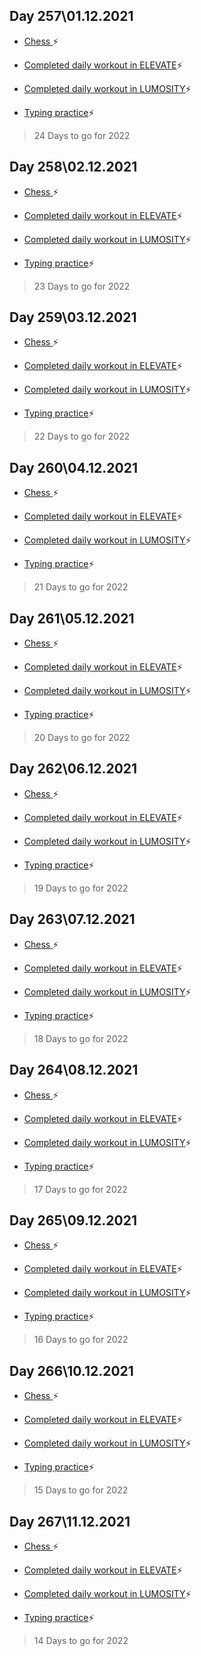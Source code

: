## Day 257\01.12.2021 ##

- [Chess ]()⚡

- [Completed daily workout in ELEVATE]()⚡

- [Completed daily workout in LUMOSITY]()⚡

- [Typing practice]()⚡
 
> 24 Days to go for 2022  

## Day 258\02.12.2021 ##

- [Chess ]()⚡

- [Completed daily workout in ELEVATE]()⚡

- [Completed daily workout in LUMOSITY]()⚡

- [Typing practice]()⚡
 
> 23 Days to go for 2022  
## Day 259\03.12.2021 ##

- [Chess ]()⚡

- [Completed daily workout in ELEVATE]()⚡

- [Completed daily workout in LUMOSITY]()⚡

- [Typing practice]()⚡
 
> 22 Days to go for 2022  
## Day 260\04.12.2021 ##

- [Chess ]()⚡

- [Completed daily workout in ELEVATE]()⚡

- [Completed daily workout in LUMOSITY]()⚡

- [Typing practice]()⚡
 
> 21 Days to go for 2022 

## Day 261\05.12.2021 ##

- [Chess ]()⚡

- [Completed daily workout in ELEVATE]()⚡

- [Completed daily workout in LUMOSITY]()⚡

- [Typing practice]()⚡
 
> 20 Days to go for 2022 

## Day 262\06.12.2021 ##

- [Chess ]()⚡

- [Completed daily workout in ELEVATE]()⚡

- [Completed daily workout in LUMOSITY]()⚡

- [Typing practice]()⚡
 
> 19 Days to go for 2022

## Day 263\07.12.2021 ##

- [Chess ]()⚡

- [Completed daily workout in ELEVATE]()⚡

- [Completed daily workout in LUMOSITY]()⚡

- [Typing practice]()⚡
 
> 18 Days to go for 2022

## Day 264\08.12.2021 ##

- [Chess ]()⚡

- [Completed daily workout in ELEVATE]()⚡

- [Completed daily workout in LUMOSITY]()⚡

- [Typing practice]()⚡
 
> 17 Days to go for 2022

## Day 265\09.12.2021 ##

- [Chess ]()⚡

- [Completed daily workout in ELEVATE]()⚡

- [Completed daily workout in LUMOSITY]()⚡

- [Typing practice]()⚡
 
> 16 Days to go for 2022


## Day 266\10.12.2021 ##

- [Chess ]()⚡

- [Completed daily workout in ELEVATE]()⚡

- [Completed daily workout in LUMOSITY]()⚡

- [Typing practice]()⚡
 
> 15 Days to go for 2022


## Day 267\11.12.2021 ##

- [Chess ]()⚡

- [Completed daily workout in ELEVATE]()⚡

- [Completed daily workout in LUMOSITY]()⚡

- [Typing practice]()⚡
 
> 14 Days to go for 2022
